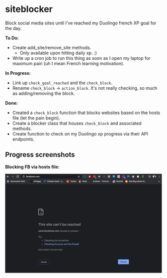 # siteblocker
Block social media sites until I've reached my Duolingo french XP goal for the day.

**To Do:**
* Create add_site/remove_site methods.
  * Only available upon hitting daily xp. :)
* Write up a cron job to run this thing as soon as I open my laptop for maximum pain (uh I mean French learning motivation).

**In Progress:**
* Link up `check_goal_reached` and the `check_block`.
* Rename `check_block` &rightarrow; `action_block`. It's not really checking, so much as adding/removing the block.

**Done:**
* Created a `check_block` function that blocks websites based on the hosts file (let the pain begin).
* Create a blocker class that houses `check_block` and associated methods.
* Create function to check on my Duolingo xp progress via their API endpoints.

## Progress screenshots
**Blocking FB via hosts file:**

![Blocked_Facebook](https://github.com/svvchen/siteblocker/blob/master/PR_1_Ss.png)
